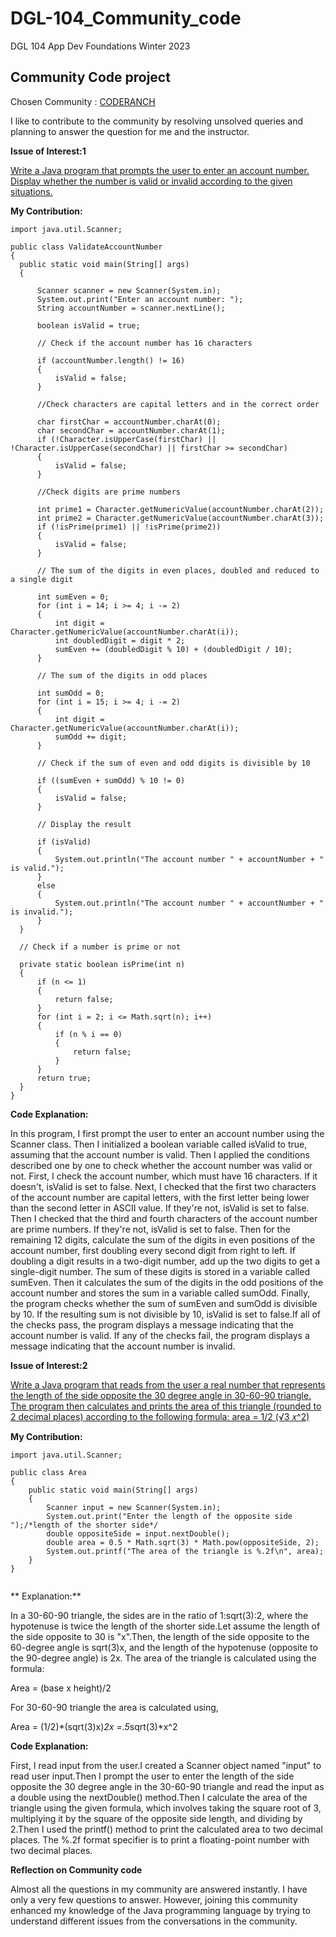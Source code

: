 # DGL-104_Community_code
DGL 104 App Dev Foundations Winter 2023 
## Community Code project

Chosen Community : [CODERANCH](https://coderanch.com/)

I like to contribute to the community by resolving unsolved queries and planning to answer the question for me and the instructor.

**Issue of Interest:1**

  [Write a Java program that prompts the user to enter an account number. Display whether the number is valid or invalid according to the given situations.](https://coderanch.com/t/756159/java/Java-simple)

  **My Contribution:**

  ```
import java.util.Scanner;

public class ValidateAccountNumber
{
    public static void main(String[] args) 
    {

        Scanner scanner = new Scanner(System.in);
        System.out.print("Enter an account number: ");
        String accountNumber = scanner.nextLine();

        boolean isValid = true;

        // Check if the account number has 16 characters

        if (accountNumber.length() != 16)
        {
            isValid = false;
        }

        //Check characters are capital letters and in the correct order

        char firstChar = accountNumber.charAt(0);
        char secondChar = accountNumber.charAt(1);
        if (!Character.isUpperCase(firstChar) || !Character.isUpperCase(secondChar) || firstChar >= secondChar) 
        {
            isValid = false;
        }

        //Check digits are prime numbers

        int prime1 = Character.getNumericValue(accountNumber.charAt(2));
        int prime2 = Character.getNumericValue(accountNumber.charAt(3));
        if (!isPrime(prime1) || !isPrime(prime2))
        {
            isValid = false;
        }

        // The sum of the digits in even places, doubled and reduced to a single digit

        int sumEven = 0;
        for (int i = 14; i >= 4; i -= 2) 
        {
            int digit = Character.getNumericValue(accountNumber.charAt(i));
            int doubledDigit = digit * 2;
            sumEven += (doubledDigit % 10) + (doubledDigit / 10);
        }

        // The sum of the digits in odd places

        int sumOdd = 0;
        for (int i = 15; i >= 4; i -= 2)
        {
            int digit = Character.getNumericValue(accountNumber.charAt(i));
            sumOdd += digit;
        }

        // Check if the sum of even and odd digits is divisible by 10

        if ((sumEven + sumOdd) % 10 != 0)
        {
            isValid = false;
        }

        // Display the result

        if (isValid)
        {
            System.out.println("The account number " + accountNumber + " is valid.");
        } 
        else 
        {
            System.out.println("The account number " + accountNumber + " is invalid.");
        }
    }

    // Check if a number is prime or not

    private static boolean isPrime(int n)
    {
        if (n <= 1)
        {
            return false;
        }
        for (int i = 2; i <= Math.sqrt(n); i++)
        {
            if (n % i == 0)
            {
                return false;
            }
        }
        return true;
    }
}

  ```
  **Code Explanation:**

  In this program, I first prompt the user to enter an account number using the Scanner class. Then I initialized a boolean variable called isValid to true, assuming that the account number is valid. Then I applied the conditions described one by one to check whether the account number was valid or not. First, I check the account number, which must have 16 characters. If it doesn't, isValid is set to false. Next, I checked that the first two characters of the account number are capital letters, with the first letter being lower than the second letter in ASCII value. If they're not, isValid is set to false. Then I checked that the third and fourth characters of the account number are prime numbers. If they're not, isValid is set to false. Then for the remaining 12 digits, calculate the sum of the digits in even positions of the account number, first doubling every second digit from right to left. If doubling a digit results in a two-digit number, add up the two digits to get a single-digit number. The sum of these digits is stored in a variable called sumEven. Then it calculates the sum of the digits in the odd positions of the account number and stores the sum in a variable called sumOdd. Finally, the program checks whether the sum of sumEven and sumOdd is divisible by 10. If the resulting sum is not divisible by 10, isValid is set to false.If all of the checks pass, the program displays a message indicating that the account number is valid. If any of the checks fail, the program displays a message indicating that the account number is invalid.





**Issue of Interest:2**

[Write a Java program that reads from the user a real number that
represents the length of the side opposite the 30 degree angle in 30-60-90 triangle.
The program then calculates and prints the area of this triangle
(rounded to 2 decimal places) according to the following formula:
area = 1/2 (√3 𝑥^2)](https://coderanch.com/t/754759/java/Java-Program-Practice)

**My Contribution:**

```
import java.util.Scanner;

public class Area 
{
    public static void main(String[] args) 
    {
        Scanner input = new Scanner(System.in);
        System.out.print("Enter the length of the opposite side ");/*length of the shorter side*/
        double oppositeSide = input.nextDouble();
        double area = 0.5 * Math.sqrt(3) * Math.pow(oppositeSide, 2);
        System.out.printf("The area of the triangle is %.2f\n", area);
    }
}


```
** Explanation:**

In a 30-60-90 triangle, the sides are in the ratio of 1:sqrt(3):2, where the hypotenuse is twice the length of the shorter side.Let assume the length of the side opposite to 30 is "x".Then, the length of the side opposite to the 60-degree angle is sqrt(3)x, and the length of the hypotenuse (opposite to the 90-degree angle) is 2x.
The area of the triangle is calculated using the formula:

Area = (base x height)/2

For 30-60-90 triangle the area is calculated using, 

Area =  (1/2)*(sqrt(3)x)*2x =.5*sqrt(3)*x^2

**Code Explanation:**

First, I read input from the user.I created a Scanner object named "input" to read user input.Then I prompt the user to enter the length of the side opposite the 30 degree angle in the 30-60-90 triangle and read the input as a double using the nextDouble() method.Then I calculate the area of the triangle using the given formula, which involves taking the square root of 3, multiplying it by the square of the opposite side length, and dividing by 2.Then I used the printf() method to print the calculated area to two decimal places. The %.2f format specifier is to print a floating-point number with two decimal places.


**Reflection on Community code**

 Almost all the questions in my community are answered instantly. I have only a very few questions to answer. However, joining this community enhanced my knowledge of the Java programming language by trying to understand different issues from the conversations in the community.
